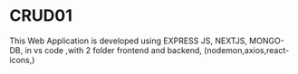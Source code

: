 # CRUD01
This Web Application is developed  using EXPRESS JS, NEXTJS, MONGO-DB, in vs code ,with 2 folder frontend and backend, (nodemon,axios,react-icons,)
